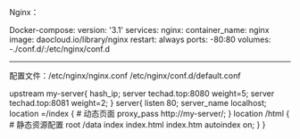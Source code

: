 Nginx：

Docker-compose:
version: '3.1'
services:
  nginx:
    container_name: nginx
    image: daocloud.io/library/nginx
    restart: always
    ports:
      -80:80
    volumes:
      -./conf.d/:/etc/nginx/conf.d

-----



配置文件：/etc/nginx/nginx.conf    /etc/nginx/conf.d/default.conf

upstream my-server{
	hash_ip;
	server techad.top:8080 weight=5;
	server techad.top:8081 weight=2;
}
server{
	listen 80;
	server_name localhost;
	location =/index {	# 动态页面
		proxy_pass http://my-server/;
	}
	location /html {	# 静态资源配置
		root /data
		index index.html index.htm
		autoindex on;
	}
}